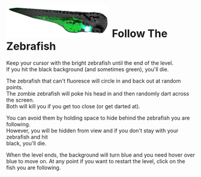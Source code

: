 ![tato](display_tato.png) Follow The Zebrafish
==============================================
Keep your cursor with the bright zebrafish until the end of the level.  
If you hit the black background (and sometimes green), you'll die.

The zebrafish that can't fluoresce will circle in and back out
at random points.  
The zombie zebrafish will poke his head in and then randomly dart across the screen.  
Both will kill you if you get too close (or get darted at).  

You can avoid them by holding space to hide behind the zebrafish you are following.  
However, you will be hidden from view and if you don't stay with your zebrafish and hit  
black, you'll die.  

When the level ends, the background will turn blue and you need hover over blue to move on.
At any point if you want to restart the level, click on the fish you are following.
